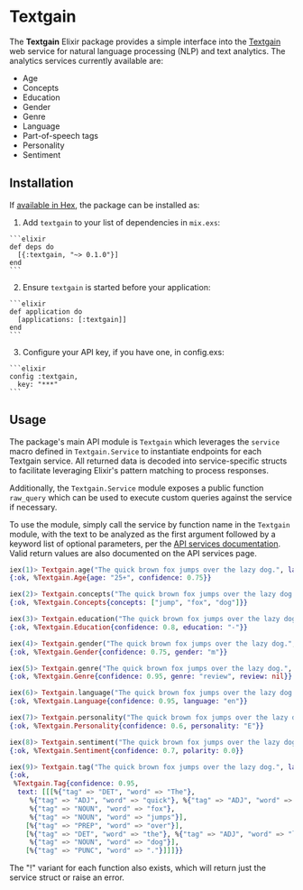 # Textgain

The **Textgain** Elixir package provides a simple interface into the [Textgain](https://www.textgain.com/) web service for natural language processing (NLP) and text analytics.  The analytics services currently available are:
 
* Age
* Concepts
* Education
* Gender
* Genre
* Language
* Part-of-speech tags
* Personality
* Sentiment

## Installation

If [available in Hex](https://hex.pm/docs/publish), the package can be installed as:

  1. Add `textgain` to your list of dependencies in `mix.exs`:

    ```elixir
    def deps do
      [{:textgain, "~> 0.1.0"}]
    end
    ```

  2. Ensure `textgain` is started before your application:

    ```elixir
    def application do
      [applications: [:textgain]]
    end
    ```

  3. Configure your API key, if you have one, in config.exs:
  
    ```elixir
    config :textgain,
      key: "***"
    ```

## Usage

The package's main API module is `Textgain` which leverages the `service` macro defined in `Textgain.Service` to instantiate endpoints for each Textgain service.  All returned data is decoded into service-specific structs to facilitate leveraging Elixir's pattern matching to process responses.

Additionally, the `Textgain.Service` module exposes a public function `raw_query` which can be used to execute custom queries against the service if necessary.

To use the module, simply call the service by function name in the `Textgain` module, with the text to be analyzed as the first argument followed by a keyword list of optional parameters, per the [API services documentation](https://www.textgain.com/api).  Valid return values are also documented on the API services page.

```elixir
iex(1)> Textgain.age("The quick brown fox jumps over the lazy dog.", lang: "en")
{:ok, %Textgain.Age{age: "25+", confidence: 0.75}}

iex(2)> Textgain.concepts("The quick brown fox jumps over the lazy dog.", lang: "en")
{:ok, %Textgain.Concepts{concepts: ["jump", "fox", "dog"]}}

iex(3)> Textgain.education("The quick brown fox jumps over the lazy dog.", lang: "en")
{:ok, %Textgain.Education{confidence: 0.8, education: "-"}}

iex(4)> Textgain.gender("The quick brown fox jumps over the lazy dog.", lang: "en")
{:ok, %Textgain.Gender{confidence: 0.75, gender: "m"}}

iex(5)> Textgain.genre("The quick brown fox jumps over the lazy dog.", lang: "en")
{:ok, %Textgain.Genre{confidence: 0.95, genre: "review", review: nil}}

iex(6)> Textgain.language("The quick brown fox jumps over the lazy dog.", lang: "en")
{:ok, %Textgain.Language{confidence: 0.95, language: "en"}}

iex(7)> Textgain.personality("The quick brown fox jumps over the lazy dog.", lang: "en")
{:ok, %Textgain.Personality{confidence: 0.6, personality: "E"}}

iex(8)> Textgain.sentiment("The quick brown fox jumps over the lazy dog.", lang: "en")
{:ok, %Textgain.Sentiment{confidence: 0.7, polarity: 0.0}}

iex(9)> Textgain.tag("The quick brown fox jumps over the lazy dog.", lang: "en")
{:ok,
 %Textgain.Tag{confidence: 0.95,
  text: [[[%{"tag" => "DET", "word" => "The"},
     %{"tag" => "ADJ", "word" => "quick"}, %{"tag" => "ADJ", "word" => "brown"},
     %{"tag" => "NOUN", "word" => "fox"},
     %{"tag" => "NOUN", "word" => "jumps"}],
    [%{"tag" => "PREP", "word" => "over"}],
    [%{"tag" => "DET", "word" => "the"}, %{"tag" => "ADJ", "word" => "lazy"},
     %{"tag" => "NOUN", "word" => "dog"}],
    [%{"tag" => "PUNC", "word" => "."}]]]}}
```

The "!" variant for each function also exists, which will return just the service struct or raise an error.
